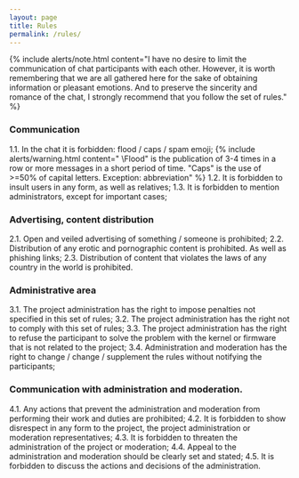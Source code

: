 ```yaml
---
layout: page
title: Rules
permalink: /rules/
---
```



{% include alerts/note.html content="I have no desire to limit the communication of chat participants with each other.
However, it is worth remembering that we are all gathered here for the sake of obtaining information or pleasant emotions.
And to preserve the sincerity and romance of the chat, I strongly recommend that you follow the set of rules." %}

### Communication
1.1.  In the chat it is forbidden: flood / caps / spam emoji;
{% include alerts/warning.html content="  \Flood" is the publication of 3-4 times in a row or more messages in a short period of time.
 \"Caps" is the use of >=50% of capital letters.  Exception: abbreviation" %} 
1.2.  It is forbidden to insult users in any form, as well as relatives;
1.3.  It is forbidden to mention administrators, except for important cases;
 
### Advertising, content distribution
2.1.  Open and veiled advertising of something / someone is prohibited;
2.2.  Distribution of any erotic and pornographic content is prohibited.  As well as phishing links;
2.3.  Distribution of content that violates the laws of any country in the world is prohibited.

### Administrative area
3.1.  The project administration has the right to impose penalties not specified in this set of rules;
3.2.  The project administration has the right not to comply with this set of rules;
3.3.  The project administration has the right to refuse the participant to solve the problem with the kernel or firmware that is not related to the project;
3.4.  Administration and moderation has the right to change / change / supplement the rules without notifying the participants;

### Communication with administration and moderation.
4.1.  Any actions that prevent the administration and moderation from performing their work and duties are prohibited;
4.2.  It is forbidden to show disrespect in any form to the project, the project administration or moderation representatives;
4.3.  It is forbidden to threaten the administration of the project or moderation;
4.4.  Appeal to the administration and moderation should be clearly set and stated;
4.5.  It is forbidden to discuss the actions and decisions of the administration.